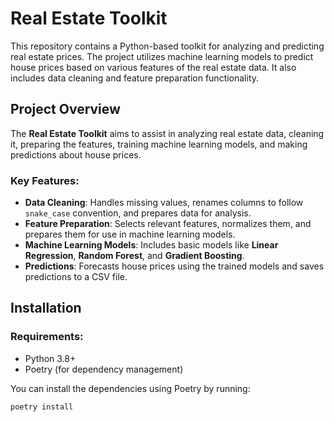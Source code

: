 # Real Estate Toolkit

This repository contains a Python-based toolkit for analyzing and predicting real estate prices. The project utilizes machine learning models to predict house prices based on various features of the real estate data. It also includes data cleaning and feature preparation functionality.

## Project Overview

The **Real Estate Toolkit** aims to assist in analyzing real estate data, cleaning it, preparing the features, training machine learning models, and making predictions about house prices.

### Key Features:
- **Data Cleaning**: Handles missing values, renames columns to follow `snake_case` convention, and prepares data for analysis.
- **Feature Preparation**: Selects relevant features, normalizes them, and prepares them for use in machine learning models.
- **Machine Learning Models**: Includes basic models like **Linear Regression**, **Random Forest**, and **Gradient Boosting**.
- **Predictions**: Forecasts house prices using the trained models and saves predictions to a CSV file.

## Installation

### Requirements:
- Python 3.8+
- Poetry (for dependency management)
  
You can install the dependencies using Poetry by running:

```bash
poetry install